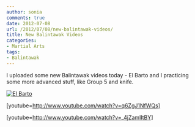 ```yaml
---
author: sonia
comments: true
date: 2012-07-08
url: /2012/07/08/new-balintawak-videos/
title: New Balintawak Videos
categories:
- Martial Arts
tags:
- Balintawak
---
```


I uploaded some new Balintawak videos today - El Barto and I practicing some more advanced stuff, like Group 5 and knife.

<!--more-->

[![El Barto](http://blog.snowfrog.net/wp-content/uploads/2012/07/barto.png)](http://blog.snowfrog.net/wp-content/uploads/2012/07/barto.png)

[youtube=http://www.youtube.com/watch?v=q6ZgJ1NfWQs]

[youtube=http://www.youtube.com/watch?v=_4jZamIltBY]
